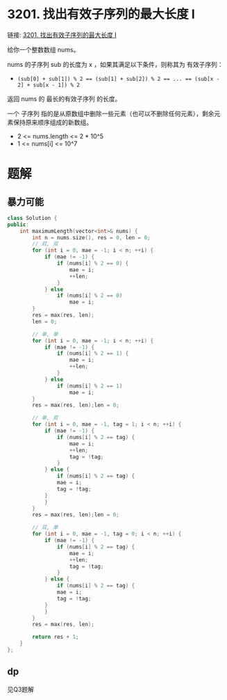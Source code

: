 # 3201. 找出有效子序列的最大长度 I
链接: [3201. 找出有效子序列的最大长度 I](https://leetcode.cn/problems/find-the-maximum-length-of-valid-subsequence-i/)

给你一个整数数组 nums。

nums 的子序列 sub 的长度为 x ，如果其满足以下条件，则称其为 有效子序列：

- `(sub[0] + sub[1]) % 2 == (sub[1] + sub[2]) % 2 == ... == (sub[x - 2] + sub[x - 1]) % 2`

返回 nums 的 最长的有效子序列 的长度。

一个 子序列 指的是从原数组中删除一些元素（也可以不删除任何元素），剩余元素保持原来顺序组成的新数组。

- 2 <= nums.length <= 2 * 10^5
- 1 <= nums[i] <= 10^7

# 题解
## 暴力可能

```C++
class Solution {
public:
    int maximumLength(vector<int>& nums) {
        int n = nums.size(), res = 0, len = 0;
        // 双, 双
        for (int i = 0, mae = -1; i < n; ++i) {   
            if (mae != -1) {
                if (nums[i] % 2 == 0) {
                    mae = i;
                    ++len;
                }
            } else
                if (nums[i] % 2 == 0)
                    mae = i;
        }
        res = max(res, len);
        len = 0;

        // 单, 单
        for (int i = 0, mae = -1; i < n; ++i) {
            if (mae != -1) {
                if (nums[i] % 2 == 1) {
                    mae = i;
                    ++len;
                }
            } else
                if (nums[i] % 2 == 1)
                    mae = i;
        }
        res = max(res, len);len = 0;

        // 单, 双
        for (int i = 0, mae = -1, tag = 1; i < n; ++i) {
            if (mae != -1) {
                if (nums[i] % 2 == tag) {
                    mae = i;
                    ++len;
                    tag = !tag;
                }
            } else {
                if (nums[i] % 2 == tag) {
                mae = i;
                tag = !tag;
            }
            }
        }
        res = max(res, len);len = 0;

        // 双, 单
        for (int i = 0, mae = -1, tag = 0; i < n; ++i) {
            if (mae != -1) {
                if (nums[i] % 2 == tag) {
                    mae = i;
                    ++len;
                    tag = !tag;
                }
            } else {
                if (nums[i] % 2 == tag) {
                mae = i;
                tag = !tag;
            }
            }
        }
        res = max(res, len);

        return res + 1;
    }
};
```

## dp
见Q3题解